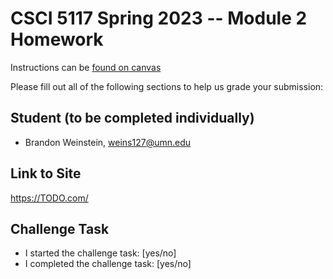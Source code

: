 # CSCI 5117 Spring 2023 -- Module 2 Homework


Instructions can be [found on canvas](https://canvas.umn.edu/courses/355584/pages/homework-2)

Please fill out all of the following sections to help us grade your submission:

## Student (to be completed individually)

* Brandon Weinstein, weins127@umn.edu

## Link to Site

<https://TODO.com/>

## Challenge Task

* I started the challenge task: [yes/no]
* I completed the challenge task: [yes/no]
